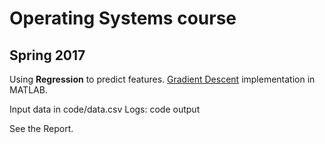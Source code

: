 # Operating Systems course
## Spring 2017

Using **Regression** to predict features.
[Gradient Descent](https://en.wikipedia.org/wiki/Gradient_descent) implementation in MATLAB.

Input data in code/data.csv
Logs: code output

See the Report.

